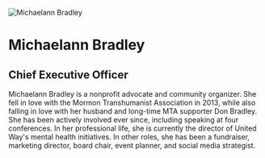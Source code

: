 ![Michaelann Bradley](assets/michaelann-bradley.png)
# Michaelann Bradley
## Chief Executive Officer
Michaelann Bradley is a nonprofit advocate and community organizer. She fell in love with the Mormon Transhumanist Association in 2013, while also falling in love with her husband and long-time MTA supporter Don Bradley. She has been actively involved ever since, including speaking at four conferences. In her professional life, she is currently the director of United Way's mental health initiatives. In other roles, she has been a fundraiser, marketing director, board chair, event planner, and social media strategist.
